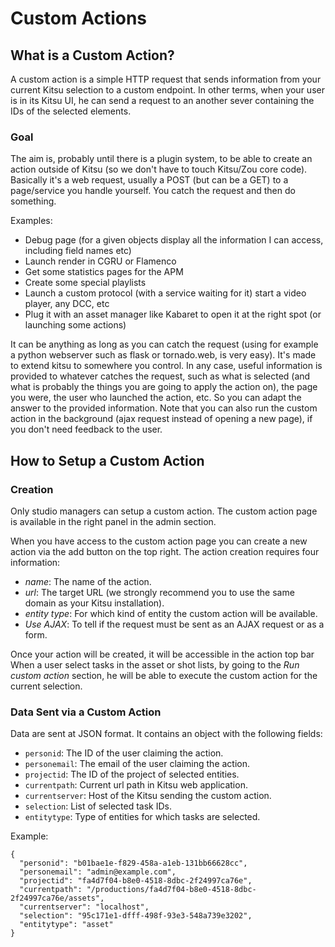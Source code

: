 # Custom Actions

## What is a Custom Action?

A custom action is a simple HTTP request that sends information from your
current Kitsu selection to a custom endpoint. In other terms, when your user
is in its Kitsu UI, he can send a request to an another sever containing the
IDs of the selected elements.

### Goal

The aim is, probably until there is a plugin system, to be able to create an
action outside of Kitsu (so we don't have to touch Kitsu/Zou core code).
Basically it's a web request, usually a POST (but can be a GET) to a
page/service you handle yourself. You catch the request and then do something.

Examples:

- Debug page (for a given objects display all the information I can access, including field names etc)
- Launch render in CGRU or Flamenco
- Get some statistics pages for the APM
- Create some special playlists
- Launch a custom protocol (with a service waiting for it) start a video player, any DCC, etc
- Plug it with an asset manager like Kabaret to open it at the right spot (or launching some actions)

It can be anything as long as you can catch the request (using for
example a python webserver such as flask or tornado.web, is very easy). It's
made to extend kitsu to somewhere you control.
In any case, useful information is provided to whatever catches the request,
such as what is selected (and what is probably the things you are going to
apply the action on), the page you were, the user who launched the action,
etc. So you can adapt the answer to the provided information.
Note that you can also run the custom action in the background (ajax request
instead of opening a new page), if you don't need feedback to the user.


## How to Setup a Custom Action

### Creation

Only studio managers can setup a custom action. The custom action page is
available in the right panel in the admin section.

When you have access to the custom action page you can create a new action via
the add button on the top right. The action creation requires four information:

* *name*: The name of the action.
* *url*:  The target URL (we strongly recommend you to use the same domain as
  your Kitsu installation).
* *entity type*: For which kind of entity the custom action will be available.
* *Use AJAX*: To tell if the request must be sent as an AJAX request or as a
  form.

Once your action will be created, it will be accessible in the action top bar
When a user select tasks in the asset or shot lists, by going to the
*Run custom action* section, he will be able to execute the custom action for
the current selection.

### Data Sent via a Custom Action

Data are sent at JSON format. It contains an object with the following fields:

* `personid`: The ID of the user claiming the action.
* `personemail`:  The email of the user claiming the action.
* `projectid`:  The ID of the project of selected entities.
* `currentpath`:  Current url path in Kitsu web application.
* `currentserver`: Host of the Kitsu sending the custom action.
* `selection`:  List of selected task IDs.
* `entitytype`:  Type of entities for which tasks are selected.

Example:
```
{
  "personid": "b01bae1e-f829-458a-a1eb-131bb66628cc",
  "personemail": "admin@example.com",
  "projectid": "fa4d7f04-b8e0-4518-8dbc-2f24997ca76e",
  "currentpath": "/productions/fa4d7f04-b8e0-4518-8dbc-2f24997ca76e/assets",
  "currentserver": "localhost",
  "selection": "95c171e1-dfff-498f-93e3-548a739e3202",
  "entitytype": "asset"
}
```
